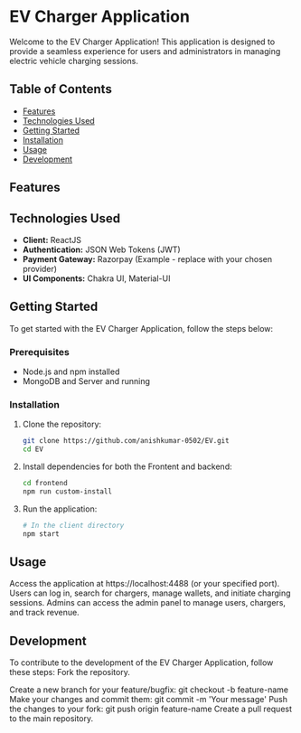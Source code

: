 # EV Charger Application  

Welcome to the EV Charger Application! This application is designed to provide a seamless experience for users and administrators in managing electric vehicle charging sessions.

## Table of Contents

- [Features](#features)
- [Technologies Used](#technologies-used)
- [Getting Started](#getting-started)
- [Installation](#installation)
- [Usage](#usage)
- [Development](#development)

## Features



## Technologies Used

- **Client:** ReactJS
- **Authentication:** JSON Web Tokens (JWT)
- **Payment Gateway:** Razorpay (Example - replace with your chosen provider)
- **UI Components:** Chakra UI, Material-UI

## Getting Started

To get started with the EV Charger Application, follow the steps below:

### Prerequisites

- Node.js and npm installed
- MongoDB and Server and running

### Installation

1. Clone the repository:

   ```bash
   git clone https://github.com/anishkumar-0502/EV.git
   cd EV

2. Install dependencies for both the Frontent and backend:
      ```bash
    cd frontend
    npm run custom-install

3. Run the application:
      ```bash
     # In the client directory
     npm start
## Usage

  Access the application at https://localhost:4488 (or your specified port).
  Users can log in, search for chargers, manage wallets, and initiate charging sessions.
  Admins can access the admin panel to manage users, chargers, and track revenue.

## Development

  To contribute to the development of the EV Charger Application, follow these steps:
  Fork the repository.
  
  Create a new branch for your feature/bugfix: git checkout -b feature-name
  Make your changes and commit them: git commit -m 'Your message'
  Push the changes to your fork: git push origin feature-name
  Create a pull request to the main repository.


